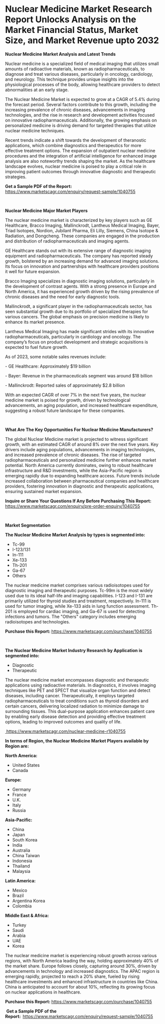 <p><h1>Nuclear Medicine Market Research Report Unlocks Analysis on the Market Financial Status, Market Size, and Market Revenue upto 2032</h1></p><p><strong>Nuclear Medicine Market Analysis and Latest Trends</strong></p>
<p><p>Nuclear medicine is a specialized field of medical imaging that utilizes small amounts of radioactive materials, known as radiopharmaceuticals, to diagnose and treat various diseases, particularly in oncology, cardiology, and neurology. This technique provides unique insights into the physiological processes of the body, allowing healthcare providers to detect abnormalities at an early stage.</p><p>The Nuclear Medicine Market is expected to grow at a CAGR of 5.4% during the forecast period. Several factors contribute to this growth, including the increasing prevalence of chronic diseases, advancements in imaging technologies, and the rise in research and development activities focused on innovative radiopharmaceuticals. Additionally, the growing emphasis on personalized medicine is driving demand for targeted therapies that utilize nuclear medicine techniques.</p><p>Recent trends indicate a shift towards the development of theranostic applications, which combine diagnostics and therapeutics for more effective treatment options. The expansion of outpatient nuclear medicine procedures and the integration of artificial intelligence for enhanced image analysis are also noteworthy trends shaping the market. As the healthcare landscape evolves, nuclear medicine is poised to play a critical role in improving patient outcomes through innovative diagnostic and therapeutic strategies.</p></p>
<p><strong>Get a Sample PDF of the Report:&nbsp;</strong> <a href="https://www.marketscagr.com/enquiry/request-sample/1040755?utm_campaign=3173&utm_medium=2&utm_source=Github&utm_content=ia&utm_term=12042025&utm_id=nuclear-medicine">https://www.marketscagr.com/enquiry/request-sample/1040755</a></p>
<p>&nbsp;</p>
<p><strong>Nuclear Medicine Major Market Players</strong></p>
<p><p>The nuclear medicine market is characterized by key players such as GE Healthcare, Bracco Imaging, Mallinckrodt, Lantheus Medical Imaging, Bayer, Triad Isotopes, Nordion, Jubilant Pharma, Eli Lilly, Siemens, China Isotope & Radiation, and Dongcheng. These companies are engaged in the production and distribution of radiopharmaceuticals and imaging agents.</p><p>GE Healthcare stands out with its extensive range of diagnostic imaging equipment and radiopharmaceuticals. The company has reported steady growth, bolstered by an increasing demand for advanced imaging solutions. Its focus on innovation and partnerships with healthcare providers positions it well for future expansion.</p><p>Bracco Imaging specializes in diagnostic imaging solutions, particularly in the development of contrast agents. With a strong presence in Europe and North America, it has experienced growth driven by the rising prevalence of chronic diseases and the need for early diagnostic tools.</p><p>Mallinckrodt, a significant player in the radiopharmaceuticals sector, has seen substantial growth due to its portfolio of specialized therapies for various cancers. The global emphasis on precision medicine is likely to enhance its market presence.</p><p>Lantheus Medical Imaging has made significant strides with its innovative radiopharmaceuticals, particularly in cardiology and oncology. The company’s focus on product development and strategic acquisitions is expected to fuel future growth.</p><p>As of 2023, some notable sales revenues include:</p><p>- GE Healthcare: Approximately $19 billion</p><p>- Bayer: Revenue in the pharmaceuticals segment was around $18 billion</p><p>- Mallinckrodt: Reported sales of approximately $2.8 billion</p><p>With an expected CAGR of over 7% in the next five years, the nuclear medicine market is poised for growth, driven by technological advancements, an aging population, and increased healthcare expenditure, suggesting a robust future landscape for these companies.</p></p>
<p>&nbsp;</p>
<p><strong>What Are The Key Opportunities For Nuclear Medicine Manufacturers?</strong></p>
<p><p>The global Nuclear Medicine market is projected to witness significant growth, with an estimated CAGR of around 8% over the next five years. Key drivers include aging populations, advancements in imaging technologies, and increased prevalence of chronic diseases. The rise of targeted radiopharmaceuticals and personalized medicine further enhances market potential. North America currently dominates, owing to robust healthcare infrastructure and R&D investments, while the Asia-Pacific region is emerging rapidly due to expanding healthcare access. Future trends include increased collaboration between pharmaceutical companies and healthcare providers, fostering innovation in diagnostic and therapeutic applications, ensuring sustained market expansion.</p></p>
<p><strong>Inquire or Share Your Questions If Any Before Purchasing This Report:</strong> <a href="https://www.marketscagr.com/enquiry/pre-order-enquiry/1040755?utm_campaign=3173&utm_medium=2&utm_source=Github&utm_content=ia&utm_term=12042025&utm_id=nuclear-medicine">https://www.marketscagr.com/enquiry/pre-order-enquiry/1040755</a></p>
<p>&nbsp;</p>
<p><strong>Market Segmentation</strong></p>
<p><strong>The Nuclear Medicine Market Analysis by types is segmented into:</strong></p>
<p><ul><li>Tc-99</li><li>I-123/131</li><li>In-111</li><li>Xe-133</li><li>Th-201</li><li>Ga-67</li><li>Others</li></ul></p>
<p><p>The nuclear medicine market comprises various radioisotopes used for diagnostic imaging and therapeutic purposes. Tc-99m is the most widely used due to its ideal half-life and imaging capabilities. I-123 and I-131 are primarily utilized for thyroid studies and treatment, respectively. In-111 is used for tumor imaging, while Xe-133 aids in lung function assessment. Th-201 is employed for cardiac imaging, and Ga-67 is used for detecting infections and tumors. The "Others" category includes emerging radioisotopes and technologies.</p></p>
<p><strong>Purchase this Report:&nbsp;</strong><a href="https://www.marketscagr.com/purchase/1040755?utm_campaign=3173&utm_medium=2&utm_source=Github&utm_content=ia&utm_term=12042025&utm_id=nuclear-medicine">https://www.marketscagr.com/purchase/1040755</a></p>
<p>&nbsp;</p>
<p><strong>The Nuclear Medicine Market Industry Research by Application is segmented into:</strong></p>
<p><ul><li>Diagnostic</li><li>Therapeutic</li></ul></p>
<p><p>The nuclear medicine market encompasses diagnostic and therapeutic applications using radioactive materials. In diagnostics, it involves imaging techniques like PET and SPECT that visualize organ function and detect diseases, including cancer. Therapeutically, it employs targeted radiopharmaceuticals to treat conditions such as thyroid disorders and certain cancers, delivering localized radiation to minimize damage to surrounding tissues. This dual-purpose application enhances patient care by enabling early disease detection and providing effective treatment options, leading to improved outcomes and quality of life.</p></p>
<p><a href="https://www.marketscagr.com/nuclear-medicine-r1040755?utm_campaign=3173&utm_medium=2&utm_source=Github&utm_content=ia&utm_term=12042025&utm_id=nuclear-medicine">&nbsp;https://www.marketscagr.com/nuclear-medicine-r1040755</a></p>
<p><strong>In terms of Region, the Nuclear Medicine Market Players available by Region are:</strong></p>
<p>
    <p> <strong> North America: </strong>
        <ul>
            <li>United States</li>
            <li>Canada</li>
        </ul>
        </p> 
    <p> <strong> Europe: </strong>
        <ul>
            <li>Germany</li>
            <li>France</li>
            <li>U.K.</li>
            <li>Italy</li>
            <li>Russia</li>
        </ul>
        </p> 
    <p> <strong> Asia-Pacific: </strong>
        <ul>
            <li>China</li>
            <li>Japan</li>
            <li>South Korea</li>
            <li>India</li>
            <li>Australia</li>
            <li>China Taiwan</li>
            <li>Indonesia</li>
            <li>Thailand</li>
            <li>Malaysia</li>
        </ul>
        </p> 
    <p> <strong> Latin America: </strong>
        <ul>
            <li>Mexico</li>
            <li>Brazil</li>
            <li>Argentina Korea</li>
            <li>Colombia</li>
        </ul>
        </p> 
    <p> <strong> Middle East & Africa: </strong>
        <ul>
            <li>Turkey</li>
            <li>Saudi</li>
            <li>Arabia</li>
            <li>UAE</li>
            <li>Korea</li>
        </ul>
    </p>
    </p>
<p><p>The nuclear medicine market is experiencing robust growth across various regions, with North America leading the way, holding approximately 40% of the market share. Europe follows closely, capturing around 30%, driven by advancements in technology and increased diagnostics. The APAC region is emerging rapidly, projected to reach a 20% share, fueled by rising healthcare investments and enhanced infrastructure in countries like China. China is anticipated to account for about 10%, reflecting its growing focus on nuclear applications in healthcare.</p></p>
<p><strong>Purchase this Report: </strong><a href="https://www.marketscagr.com/purchase/1040755?utm_campaign=3173&utm_medium=2&utm_source=Github&utm_content=ia&utm_term=12042025&utm_id=nuclear-medicine">https://www.marketscagr.com/purchase/1040755</a></p>
<p>&nbsp;<strong>Get a Sample PDF of the Report:&nbsp;&nbsp;</strong><a href="https://www.marketscagr.com/enquiry/request-sample/1040755?utm_campaign=3173&utm_medium=2&utm_source=Github&utm_content=ia&utm_term=12042025&utm_id=nuclear-medicine">https://www.marketscagr.com/enquiry/request-sample/1040755</a></p>
<p><strong></strong></p>
<p><p></p><p></p><p></p></p>